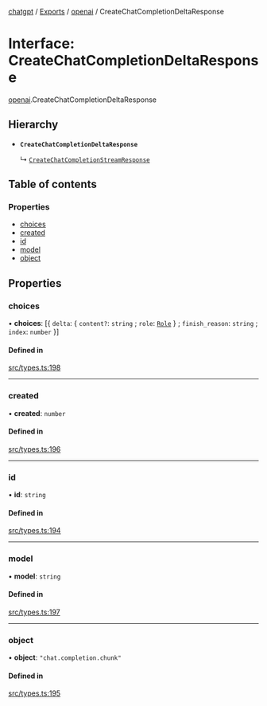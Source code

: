 [chatgpt](../readme.md) / [Exports](../modules.md) / [openai](../modules/openai.md) / CreateChatCompletionDeltaResponse

# Interface: CreateChatCompletionDeltaResponse

[openai](../modules/openai.md).CreateChatCompletionDeltaResponse

## Hierarchy

- **`CreateChatCompletionDeltaResponse`**

  ↳ [`CreateChatCompletionStreamResponse`](CreateChatCompletionStreamResponse.md)

## Table of contents

### Properties

- [choices](openai.CreateChatCompletionDeltaResponse.md#choices)
- [created](openai.CreateChatCompletionDeltaResponse.md#created)
- [id](openai.CreateChatCompletionDeltaResponse.md#id)
- [model](openai.CreateChatCompletionDeltaResponse.md#model)
- [object](openai.CreateChatCompletionDeltaResponse.md#object)

## Properties

### choices

• **choices**: [{ `delta`: { `content?`: `string` ; `role`: [`Role`](../modules.md#role) } ; `finish_reason`: `string` ; `index`: `number` }]

#### Defined in

[src/types.ts:198](https://github.com/transitive-bullshit/chatgpt-api/blob/fb06beb/src/types.ts#L198)

---

### created

• **created**: `number`

#### Defined in

[src/types.ts:196](https://github.com/transitive-bullshit/chatgpt-api/blob/fb06beb/src/types.ts#L196)

---

### id

• **id**: `string`

#### Defined in

[src/types.ts:194](https://github.com/transitive-bullshit/chatgpt-api/blob/fb06beb/src/types.ts#L194)

---

### model

• **model**: `string`

#### Defined in

[src/types.ts:197](https://github.com/transitive-bullshit/chatgpt-api/blob/fb06beb/src/types.ts#L197)

---

### object

• **object**: `"chat.completion.chunk"`

#### Defined in

[src/types.ts:195](https://github.com/transitive-bullshit/chatgpt-api/blob/fb06beb/src/types.ts#L195)
